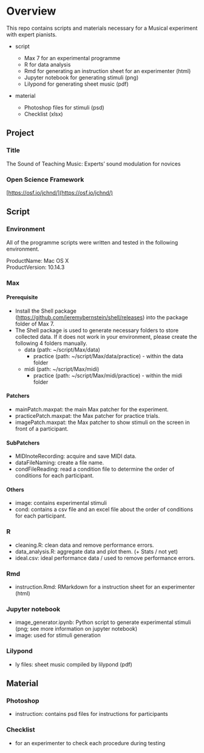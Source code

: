 # Overview
This repo contains scripts and materials necessary for a Musical experiment with expert pianists.
- script
    + Max 7 for an experimental programme
    + R for data analysis
    + Rmd for generating an instruction sheet for an experimenter (html)
    + Jupyter notebook for generating stimuli (png)
    + Lilypond for generating sheet music (pdf)
    
- material
    + Photoshop files for stimuli (psd)
    + Checklist (xlsx)

## Project
### Title
The Sound of Teaching Music: Experts’ sound modulation for novices

### Open Science Framework
[https://osf.io/jchnd/](https://osf.io/jchnd/)

## Script
### Environment
All of the programme scripts were written and tested in the following environment.

ProductName:	Mac OS X  
ProductVersion:	10.14.3

### Max
#### Prerequisite
- Install the Shell package (https://github.com/jeremybernstein/shell/releases) into the package folder of Max 7.
- The Shell package is used to generate necessary folders to store collected data. If it does not work in your environment, please create the following 4 folders manually.
    + data (path: ~/script/Max/data)
        + practice (path: ~/script/Max/data/practice) - within the data folder
    + midi (path: ~/script/Max/midi)
        + practice (path: ~/script/Max/midi/practice) - within the midi folder
        
#### Patchers
- mainPatch.maxpat: the main Max patcher for the experiment.
- practicePatch.maxpat: the Max patcher for practice trials.
- imagePatch.maxpat: the Max patcher to show stimuli on the screen in front of a participant.

#### SubPatchers
- MIDInoteRecording: acquire and save MIDI data.
- dataFileNaming: create a file name.
- condFileReading: read a condition file to determine the order of conditions for each participant.

#### Others
- image: contains experimental stimuli
- cond: contains a csv file and an excel file about the order of conditions for each participant.

### R
- cleaning.R: clean data and remove performance errors.
- data_analysis.R: aggregate data and plot them. (+ Stats / not yet)
- ideal.csv: ideal performance data / used to remove performance errors.

### Rmd
- instruction.Rmd: RMarkdown for a instruction sheet for an experimenter (html)

### Jupyter notebook
- image_generator.ipynb: Python script to generate experimental stimuli (png; see more information on jupyter notebook)
- image: used for stimuli generation

### Lilypond
- ly files: sheet music compiled by lilypond (pdf)

## Material
### Photoshop
- instruction: contains psd files for instructions for participants

### Checklist
- for an experimenter to check each procedure during testing
